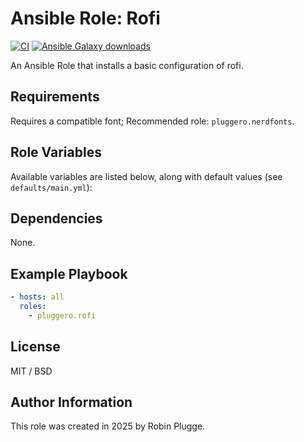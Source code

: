 # Ansible Role: Rofi

[![CI](https://github.com/pluggero/ansible-role-rofi/actions/workflows/ci.yml/badge.svg)](https://github.com/pluggero/ansible-role-rofi/actions/workflows/ci.yml) [![Ansible Galaxy downloads](https://img.shields.io/ansible/role/d/pluggero/rofi?label=Galaxy%20downloads&logo=ansible&color=%23096598)](https://galaxy.ansible.com/ui/standalone/roles/pluggero/rofi)

An Ansible Role that installs a basic configuration of rofi.

## Requirements

Requires a compatible font; Recommended role: `pluggero.nerdfonts`.

## Role Variables

Available variables are listed below, along with default values (see `defaults/main.yml`):

## Dependencies

None.

## Example Playbook

```yaml
- hosts: all
  roles:
    - pluggero.rofi
```

## License

MIT / BSD

## Author Information

This role was created in 2025 by Robin Plugge.

